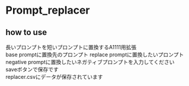 # Prompt_replacer

## how to use
長いプロンプトを短いプロンプトに置換するA1111用拡張  
base promptに置換先のプロンプト
replace promptに置換したいプロンプト  
negative promptに置換したいネガティブプロンプトを入力してください  
saveボタンで保存です  
replacer.csvにデータが保存されています  
